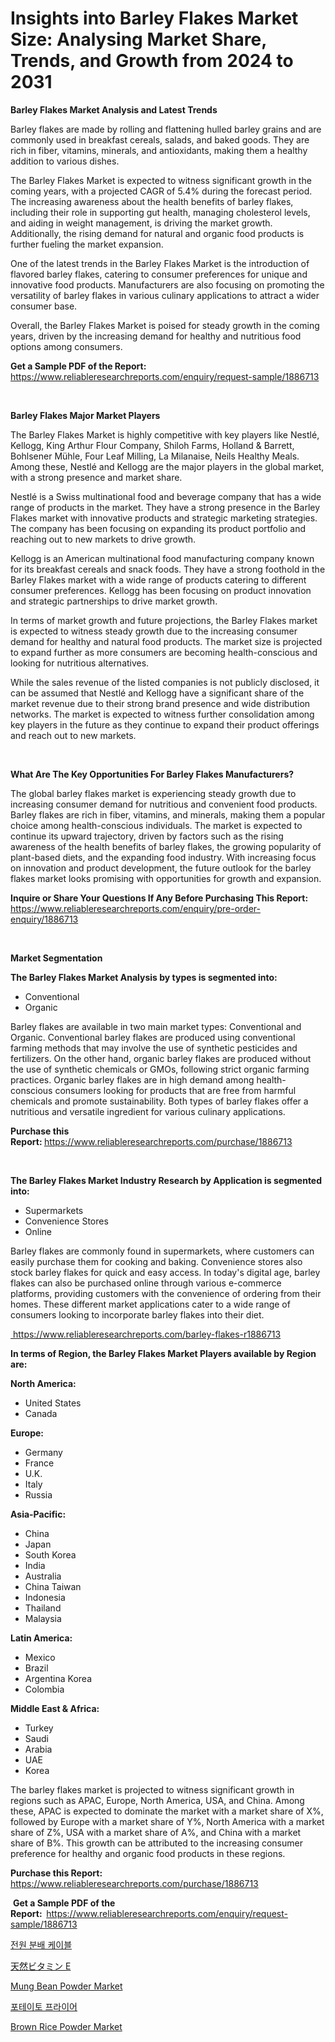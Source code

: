 <p><h1>Insights into Barley Flakes Market Size: Analysing Market Share, Trends, and Growth from 2024 to 2031</h1></p><p><strong>Barley Flakes Market Analysis and Latest Trends</strong></p>
<p><p>Barley flakes are made by rolling and flattening hulled barley grains and are commonly used in breakfast cereals, salads, and baked goods. They are rich in fiber, vitamins, minerals, and antioxidants, making them a healthy addition to various dishes.</p><p>The Barley Flakes Market is expected to witness significant growth in the coming years, with a projected CAGR of 5.4% during the forecast period. The increasing awareness about the health benefits of barley flakes, including their role in supporting gut health, managing cholesterol levels, and aiding in weight management, is driving the market growth. Additionally, the rising demand for natural and organic food products is further fueling the market expansion.</p><p>One of the latest trends in the Barley Flakes Market is the introduction of flavored barley flakes, catering to consumer preferences for unique and innovative food products. Manufacturers are also focusing on promoting the versatility of barley flakes in various culinary applications to attract a wider consumer base.</p><p>Overall, the Barley Flakes Market is poised for steady growth in the coming years, driven by the increasing demand for healthy and nutritious food options among consumers.</p></p>
<p><strong>Get a Sample PDF of the Report:&nbsp;</strong> <a href="https://www.reliableresearchreports.com/enquiry/request-sample/1886713">https://www.reliableresearchreports.com/enquiry/request-sample/1886713</a></p>
<p>&nbsp;</p>
<p><strong>Barley Flakes Major Market Players</strong></p>
<p><p>The Barley Flakes Market is highly competitive with key players like Nestlé, Kellogg, King Arthur Flour Company, Shiloh Farms, Holland & Barrett, Bohlsener Mühle, Four Leaf Milling, La Milanaise, Neils Healthy Meals. Among these, Nestlé and Kellogg are the major players in the global market, with a strong presence and market share.</p><p>Nestlé is a Swiss multinational food and beverage company that has a wide range of products in the market. They have a strong presence in the Barley Flakes market with innovative products and strategic marketing strategies. The company has been focusing on expanding its product portfolio and reaching out to new markets to drive growth.</p><p>Kellogg is an American multinational food manufacturing company known for its breakfast cereals and snack foods. They have a strong foothold in the Barley Flakes market with a wide range of products catering to different consumer preferences. Kellogg has been focusing on product innovation and strategic partnerships to drive market growth.</p><p>In terms of market growth and future projections, the Barley Flakes market is expected to witness steady growth due to the increasing consumer demand for healthy and natural food products. The market size is projected to expand further as more consumers are becoming health-conscious and looking for nutritious alternatives.</p><p>While the sales revenue of the listed companies is not publicly disclosed, it can be assumed that Nestlé and Kellogg have a significant share of the market revenue due to their strong brand presence and wide distribution networks. The market is expected to witness further consolidation among key players in the future as they continue to expand their product offerings and reach out to new markets.</p></p>
<p>&nbsp;</p>
<p><strong>What Are The Key Opportunities For Barley Flakes Manufacturers?</strong></p>
<p><p>The global barley flakes market is experiencing steady growth due to increasing consumer demand for nutritious and convenient food products. Barley flakes are rich in fiber, vitamins, and minerals, making them a popular choice among health-conscious individuals. The market is expected to continue its upward trajectory, driven by factors such as the rising awareness of the health benefits of barley flakes, the growing popularity of plant-based diets, and the expanding food industry. With increasing focus on innovation and product development, the future outlook for the barley flakes market looks promising with opportunities for growth and expansion.</p></p>
<p><strong>Inquire or Share Your Questions If Any Before Purchasing This Report:</strong> <a href="https://www.reliableresearchreports.com/enquiry/pre-order-enquiry/1886713">https://www.reliableresearchreports.com/enquiry/pre-order-enquiry/1886713</a></p>
<p>&nbsp;</p>
<p><strong>Market Segmentation</strong></p>
<p><strong>The Barley Flakes Market Analysis by types is segmented into:</strong></p>
<p><ul><li>Conventional</li><li>Organic</li></ul></p>
<p><p>Barley flakes are available in two main market types: Conventional and Organic. Conventional barley flakes are produced using conventional farming methods that may involve the use of synthetic pesticides and fertilizers. On the other hand, organic barley flakes are produced without the use of synthetic chemicals or GMOs, following strict organic farming practices. Organic barley flakes are in high demand among health-conscious consumers looking for products that are free from harmful chemicals and promote sustainability. Both types of barley flakes offer a nutritious and versatile ingredient for various culinary applications.</p></p>
<p><strong>Purchase this Report:&nbsp;</strong><a href="https://www.reliableresearchreports.com/purchase/1886713">https://www.reliableresearchreports.com/purchase/1886713</a></p>
<p>&nbsp;</p>
<p><strong>The Barley Flakes Market Industry Research by Application is segmented into:</strong></p>
<p><ul><li>Supermarkets</li><li>Convenience Stores</li><li>Online</li></ul></p>
<p><p>Barley flakes are commonly found in supermarkets, where customers can easily purchase them for cooking and baking. Convenience stores also stock barley flakes for quick and easy access. In today's digital age, barley flakes can also be purchased online through various e-commerce platforms, providing customers with the convenience of ordering from their homes. These different market applications cater to a wide range of consumers looking to incorporate barley flakes into their diet.</p></p>
<p><a href="https://www.reliableresearchreports.com/barley-flakes-r1886713">&nbsp;https://www.reliableresearchreports.com/barley-flakes-r1886713</a></p>
<p><strong>In terms of Region, the Barley Flakes Market Players available by Region are:</strong></p>
<p>
    <p> <strong> North America: </strong>
        <ul>
            <li>United States</li>
            <li>Canada</li>
        </ul>
        </p> 
    <p> <strong> Europe: </strong>
        <ul>
            <li>Germany</li>
            <li>France</li>
            <li>U.K.</li>
            <li>Italy</li>
            <li>Russia</li>
        </ul>
        </p> 
    <p> <strong> Asia-Pacific: </strong>
        <ul>
            <li>China</li>
            <li>Japan</li>
            <li>South Korea</li>
            <li>India</li>
            <li>Australia</li>
            <li>China Taiwan</li>
            <li>Indonesia</li>
            <li>Thailand</li>
            <li>Malaysia</li>
        </ul>
        </p> 
    <p> <strong> Latin America: </strong>
        <ul>
            <li>Mexico</li>
            <li>Brazil</li>
            <li>Argentina Korea</li>
            <li>Colombia</li>
        </ul>
        </p> 
    <p> <strong> Middle East & Africa: </strong>
        <ul>
            <li>Turkey</li>
            <li>Saudi</li>
            <li>Arabia</li>
            <li>UAE</li>
            <li>Korea</li>
        </ul>
    </p>
    </p>
<p><p>The barley flakes market is projected to witness significant growth in regions such as APAC, Europe, North America, USA, and China. Among these, APAC is expected to dominate the market with a market share of X%, followed by Europe with a market share of Y%, North America with a market share of Z%, USA with a market share of A%, and China with a market share of B%. This growth can be attributed to the increasing consumer preference for healthy and organic food products in these regions.</p></p>
<p><strong>Purchase this Report: </strong><a href="https://www.reliableresearchreports.com/purchase/1886713">https://www.reliableresearchreports.com/purchase/1886713</a></p>
<p>&nbsp;<strong>Get a Sample PDF of the Report:&nbsp;&nbsp;</strong><a href="https://www.reliableresearchreports.com/enquiry/request-sample/1886713">https://www.reliableresearchreports.com/enquiry/request-sample/1886713</a></p>
<p><strong></strong></p>
<p><p><a href="https://github.com/JonHarrtis67676y/Market-Research-Report-List-1/blob/main/397810216650.md">전원 분배 케이블</a></p><p><a href="https://github.com/bevdtkn4419963/Market-Research-Report-List-1/blob/main/205737818156.md">天然ビタミン E</a></p><p><a href="https://github.com/RichRobinson5/Market-Research-Report-List-4/blob/main/mung-bean-powder-market.md">Mung Bean Powder Market</a></p><p><a href="https://github.com/Tristiarton768456/Market-Research-Report-List-1/blob/main/352337516649.md">포테이토 프라이어</a></p><p><a href="https://github.com/singletonthaxterkelliehr2df/Market-Research-Report-List-1/blob/main/brown-rice-powder-market.md">Brown Rice Powder Market</a></p></p>